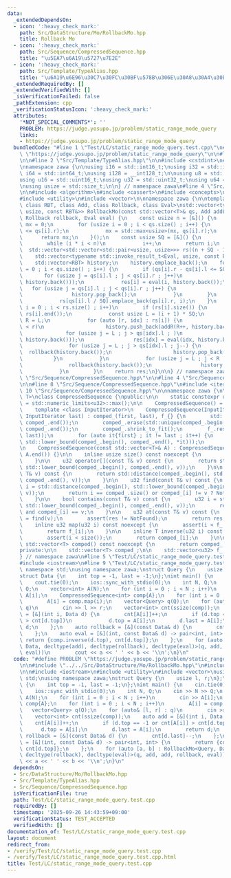 ```yaml
---
data:
  _extendedDependsOn:
  - icon: ':heavy_check_mark:'
    path: Src/DataStructure/Mo/RollbackMo.hpp
    title: Rollback Mo
  - icon: ':heavy_check_mark:'
    path: Src/Sequence/CompressedSequence.hpp
    title: "\u5EA7\u6A19\u5727\u7E2E"
  - icon: ':heavy_check_mark:'
    path: Src/Template/TypeAlias.hpp
    title: "\u6A19\u6E96\u30C7\u30FC\u30BF\u578B\u306E\u30A8\u30A4\u30EA\u30A2\u30B9"
  _extendedRequiredBy: []
  _extendedVerifiedWith: []
  _isVerificationFailed: false
  _pathExtension: cpp
  _verificationStatusIcon: ':heavy_check_mark:'
  attributes:
    '*NOT_SPECIAL_COMMENTS*': ''
    PROBLEM: https://judge.yosupo.jp/problem/static_range_mode_query
    links:
    - https://judge.yosupo.jp/problem/static_range_mode_query
  bundledCode: "#line 1 \"Test/LC/static_range_mode_query.test.cpp\"\n#define PROBLEM\
    \ \"https://judge.yosupo.jp/problem/static_range_mode_query\"\n\n#line 2 \"Src/DataStructure/Mo/RollbackMo.hpp\"\
    \n\n#line 2 \"Src/Template/TypeAlias.hpp\"\n\n#include <cstdint>\n#include <cstddef>\n\
    \nnamespace zawa {\n\nusing i16 = std::int16_t;\nusing i32 = std::int32_t;\nusing\
    \ i64 = std::int64_t;\nusing i128 = __int128_t;\n\nusing u8 = std::uint8_t;\n\
    using u16 = std::uint16_t;\nusing u32 = std::uint32_t;\nusing u64 = std::uint64_t;\n\
    \nusing usize = std::size_t;\n\n} // namespace zawa\n#line 4 \"Src/DataStructure/Mo/RollbackMo.hpp\"\
    \n\n#include <algorithm>\n#include <cassert>\n#include <concepts>\n#include <limits>\n\
    #include <utility>\n#include <vector>\n\nnamespace zawa {\n\ntemplate <class T,\
    \ class RBT, class Add, class Rollback, class Eval>\nstd::vector<typename std::invoke_result_t<Eval,\
    \ usize, const RBT&>> RollbackMo(const std::vector<T>& qs, Add addL, Add addR,\
    \ Rollback rollback, Eval eval) {\n    const usize n = [&]() {\n        usize\
    \ mx = 0;\n        for (usize i = 0 ; i < qs.size() ; i++) {\n            assert(qs[i].l\
    \ <= qs[i].r);\n            mx = std::max<usize>(mx, qs[i].r);\n        }\n  \
    \      return mx;\n    }();\n    const usize SQ = [&]() {\n        usize i = 1;\n\
    \        while (i * i < n)\n            i++;\n        return i;\n    }();\n  \
    \  std::vector<std::vector<std::pair<usize, usize>>> rs((n + SQ - 1) / SQ);\n\
    \    std::vector<typename std::invoke_result_t<Eval, usize, const RBT&>> res(qs.size());\n\
    \    std::vector<RBT> history;\n    history.emplace_back();\n    for (usize i\
    \ = 0 ; i < qs.size() ; i++) {\n        if (qs[i].r - qs[i].l <= SQ) {\n     \
    \       for (usize j = qs[i].l ; j < qs[i].r ; j++)\n                history.push_back(addR(j,\
    \ history.back()));\n            res[i] = eval(i, history.back());\n         \
    \   for (usize j = qs[i].l ; j < qs[i].r ; j++) {\n                rollback(history.back());\n\
    \                history.pop_back();\n            }\n        }\n        else\n\
    \            rs[qs[i].l / SQ].emplace_back(qs[i].r, i);\n    }\n    for (usize\
    \ i = 0 ; i < rs.size() ; i++)\n        if (rs[i].size()) {\n            std::sort(rs[i].begin(),\
    \ rs[i].end());\n            const usize L = (i + 1) * SQ;\n            usize\
    \ R = L;\n            for (auto [r, idx] : rs[i]) {\n                while (R\
    \ < r)\n                    history.push_back(addR(R++, history.back()));\n  \
    \              for (usize j = L ; j > qs[idx].l ; )\n                    history.push_back(addL(--j,\
    \ history.back()));\n                res[idx] = eval(idx, history.back());\n \
    \               for (usize j = L ; j > qs[idx].l ; j--) {\n                  \
    \  rollback(history.back());\n                    history.pop_back();\n      \
    \          }\n            }\n            for (usize j = L ; j < R ; j++) {\n \
    \               rollback(history.back());\n                history.pop_back();\n\
    \            }\n        }\n    return res;\n}\n\n} // namespace zawa\n#line 2\
    \ \"Src/Sequence/CompressedSequence.hpp\"\n\n#line 4 \"Src/Sequence/CompressedSequence.hpp\"\
    \n\n#line 8 \"Src/Sequence/CompressedSequence.hpp\"\n#include <iterator>\n#line\
    \ 10 \"Src/Sequence/CompressedSequence.hpp\"\n\nnamespace zawa {\n\ntemplate <class\
    \ T>\nclass CompressedSequence {\npublic:\n\n    static constexpr u32 NotFound\
    \ = std::numeric_limits<u32>::max();\n\n    CompressedSequence() = default;\n\n\
    \    template <class InputIterator>\n    CompressedSequence(InputIterator first,\
    \ InputIterator last) : comped_(first, last), f_{} {\n        std::sort(comped_.begin(),\
    \ comped_.end());\n        comped_.erase(std::unique(comped_.begin(), comped_.end()),\
    \ comped_.end());\n        comped_.shrink_to_fit();\n        f_.reserve(std::distance(first,\
    \ last));\n        for (auto it{first} ; it != last ; it++) {\n            f_.emplace_back(std::distance(comped_.begin(),\
    \ std::lower_bound(comped_.begin(), comped_.end(), *it)));\n        }\n    }\n\
    \n    CompressedSequence(const std::vector<T>& A) : CompressedSequence(A.begin(),\
    \ A.end()) {}\n\n    inline usize size() const noexcept {\n        return comped_.size();\n\
    \    }\n\n    u32 operator[](const T& v) const {\n        return std::distance(comped_.begin(),\
    \ std::lower_bound(comped_.begin(), comped_.end(), v));\n    }\n\n    u32 upper_bound(const\
    \ T& v) const {\n        return std::distance(comped_.begin(), std::upper_bound(comped_.begin(),\
    \ comped_.end(), v));\n    }\n\n    u32 find(const T& v) const {\n        u32\
    \ i = std::distance(comped_.begin(), std::lower_bound(comped_.begin(), comped_.end(),\
    \ v));\n        return i == comped_.size() or comped_[i] != v ? NotFound : i;\n\
    \    }\n\n    bool contains(const T& v) const {\n        u32 i = std::distance(comped_.begin(),\
    \ std::lower_bound(comped_.begin(), comped_.end(), v));\n        return i < comped_.size()\
    \ and comped_[i] == v;\n    }\n\n    u32 at(const T& v) const {\n        u32 res\
    \ = find(v);\n        assert(res != NotFound);\n        return res;\n    }\n\n\
    \    inline u32 map(u32 i) const noexcept {\n        assert(i < f_.size());\n\
    \        return f_[i];\n    }\n\n    inline T inverse(u32 i) const noexcept {\n\
    \        assert(i < size());\n        return comped_[i];\n    }\n\n    inline\
    \ std::vector<T> comped() const noexcept {\n        return comped_;\n    }\n\n\
    private:\n\n    std::vector<T> comped_;\n\n    std::vector<u32> f_;\n\n};\n\n\
    } // namespace zawa\n#line 5 \"Test/LC/static_range_mode_query.test.cpp\"\n\n\
    #include <iostream>\n#line 9 \"Test/LC/static_range_mode_query.test.cpp\"\nusing\
    \ namespace std;\nusing namespace zawa;\nstruct Query {\n    usize l, r;\n};\n\
    struct Data {\n    int top = -1, last = -1;\n};\nint main() {\n    cin.tie(0);\n\
    \    cout.tie(0);\n    ios::sync_with_stdio(0);\n    int N, Q;\n    cin >> N >>\
    \ Q;\n    vector<int> A(N);\n    for (int i = 0 ; i < N ; i++)\n        cin >>\
    \ A[i];\n    CompressedSequence<int> comp{A};\n    for (int i = 0 ; i < N ; i++)\n\
    \        A[i] = comp.map(i);\n    vector<Query> q(Q);\n    for (auto& [l, r] :\
    \ q)\n        cin >> l >> r;\n    vector<int> cnt(ssize(comp));\n    auto add\
    \ = [&](int i, Data d) {\n        cnt[A[i]]++;\n        if (d.top == -1 or cnt[A[i]]\
    \ > cnt[d.top])\n            d.top = A[i];\n        d.last = A[i];\n        return\
    \ d;\n    };\n    auto rollback = [&](const Data& d) {\n        cnt[d.last]--;\n\
    \    };\n    auto eval = [&](int, const Data& d) -> pair<int, int> {\n       \
    \ return {comp.inverse(d.top), cnt[d.top]};\n    };\n    for (auto [a, b] : RollbackMo<Query,\
    \ Data, decltype(add), decltype(rollback), decltype(eval)>(q, add, add, rollback,\
    \ eval))\n        cout << a << ' ' << b << '\\n';\n}\n"
  code: "#define PROBLEM \"https://judge.yosupo.jp/problem/static_range_mode_query\"\
    \n\n#include \"../../Src/DataStructure/Mo/RollbackMo.hpp\"\n#include \"../../Src/Sequence/CompressedSequence.hpp\"\
    \n\n#include <iostream>\n#include <utility>\n#include <vector>\nusing namespace\
    \ std;\nusing namespace zawa;\nstruct Query {\n    usize l, r;\n};\nstruct Data\
    \ {\n    int top = -1, last = -1;\n};\nint main() {\n    cin.tie(0);\n    cout.tie(0);\n\
    \    ios::sync_with_stdio(0);\n    int N, Q;\n    cin >> N >> Q;\n    vector<int>\
    \ A(N);\n    for (int i = 0 ; i < N ; i++)\n        cin >> A[i];\n    CompressedSequence<int>\
    \ comp{A};\n    for (int i = 0 ; i < N ; i++)\n        A[i] = comp.map(i);\n \
    \   vector<Query> q(Q);\n    for (auto& [l, r] : q)\n        cin >> l >> r;\n\
    \    vector<int> cnt(ssize(comp));\n    auto add = [&](int i, Data d) {\n    \
    \    cnt[A[i]]++;\n        if (d.top == -1 or cnt[A[i]] > cnt[d.top])\n      \
    \      d.top = A[i];\n        d.last = A[i];\n        return d;\n    };\n    auto\
    \ rollback = [&](const Data& d) {\n        cnt[d.last]--;\n    };\n    auto eval\
    \ = [&](int, const Data& d) -> pair<int, int> {\n        return {comp.inverse(d.top),\
    \ cnt[d.top]};\n    };\n    for (auto [a, b] : RollbackMo<Query, Data, decltype(add),\
    \ decltype(rollback), decltype(eval)>(q, add, add, rollback, eval))\n        cout\
    \ << a << ' ' << b << '\\n';\n}\n"
  dependsOn:
  - Src/DataStructure/Mo/RollbackMo.hpp
  - Src/Template/TypeAlias.hpp
  - Src/Sequence/CompressedSequence.hpp
  isVerificationFile: true
  path: Test/LC/static_range_mode_query.test.cpp
  requiredBy: []
  timestamp: '2025-09-26 14:43:59+09:00'
  verificationStatus: TEST_ACCEPTED
  verifiedWith: []
documentation_of: Test/LC/static_range_mode_query.test.cpp
layout: document
redirect_from:
- /verify/Test/LC/static_range_mode_query.test.cpp
- /verify/Test/LC/static_range_mode_query.test.cpp.html
title: Test/LC/static_range_mode_query.test.cpp
---
```

